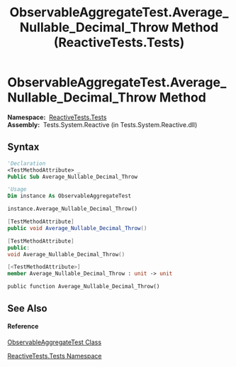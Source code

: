 ﻿---
title: ObservableAggregateTest.Average_Nullable_Decimal_Throw Method  (ReactiveTests.Tests)
TOCTitle: Average_Nullable_Decimal_Throw Method
ms:assetid: M:ReactiveTests.Tests.ObservableAggregateTest.Average_Nullable_Decimal_Throw
ms:mtpsurl: https://msdn.microsoft.com/en-us/library/reactivetests.tests.observableaggregatetest.average_nullable_decimal_throw(v=VS.103)
ms:contentKeyID: 36619213
ms.date: 06/28/2011
mtps_version: v=VS.103
f1_keywords:
- ReactiveTests.Tests.ObservableAggregateTest.Average_Nullable_Decimal_Throw
dev_langs:
- CSharp
- JScript
- VB
- FSharp
- c++
---

# ObservableAggregateTest.Average\_Nullable\_Decimal\_Throw Method

**Namespace:**  [ReactiveTests.Tests](hh289046\(v=vs.103\).md)  
**Assembly:**  Tests.System.Reactive (in Tests.System.Reactive.dll)

## Syntax

``` vb
'Declaration
<TestMethodAttribute> _
Public Sub Average_Nullable_Decimal_Throw
```

``` vb
'Usage
Dim instance As ObservableAggregateTest

instance.Average_Nullable_Decimal_Throw()
```

``` csharp
[TestMethodAttribute]
public void Average_Nullable_Decimal_Throw()
```

``` c++
[TestMethodAttribute]
public:
void Average_Nullable_Decimal_Throw()
```

``` fsharp
[<TestMethodAttribute>]
member Average_Nullable_Decimal_Throw : unit -> unit 
```

``` jscript
public function Average_Nullable_Decimal_Throw()
```

## See Also

#### Reference

[ObservableAggregateTest Class](hh314823\(v=vs.103\).md)

[ReactiveTests.Tests Namespace](hh289046\(v=vs.103\).md)

